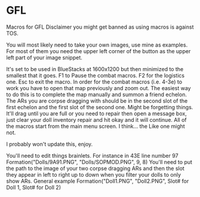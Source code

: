 # GFL
Macros for GFL
Disclaimer you might get banned as using macros is against TOS.

You will most likely need to take your own images, use mine as examples.
For most of them you need the upper left corner of the button as the upper left part of your image snippet.

It's set to be used in BlueStacks at 1600x1200 but then minimized to the smallest that it goes.
F1 to Pause the combat macros.  F2 for the logistics one.  Esc to exit the macro.
In order for the combat macros (i.e. 4-3e) to work you have to open that map previously and zoom out.  The easiest way to do this is to complete the map manually and summon a friend echelon.
The ARs you are corpse dragging with should be in the second slot of the first echelon and the first slot of the second one.
Might be forgetting things.  It'll drag until you are full or you need to repair then open a message box, just clear your doll inventory repair and hit okay and it will continue.
All of the macros start from the main menu screen. I think... the Like one might not.

I probably won't update this, enjoy.

You'll need to edit things brainlets.  For instance
in 43E line number 97
  Formation("Dolls/9A91.PNG", "Dolls/SOPMOD.PNG", 9, 8)
  You'll need to put the path to the image of your two corpse dragging ARs and then the slot they appear in left to right up to down when you filter your dolls to only show ARs.
General example
  Formation("Doll1.PNG", "Doll2.PNG", Slot# for Doll 1, Slot# for Doll 2)
